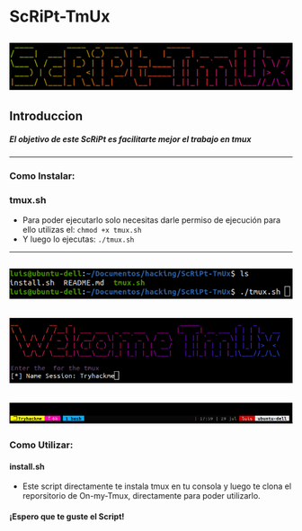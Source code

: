 # ScRiPt-TmUx
![Screenshot](/img/script-tmx.png)
--------------------------------------------------------------------
## Introduccion
 ##### El objetivo de este ScRiPt es facilitarte mejor el trabajo en tmux
---------------------------------------------------------------------
### Como Instalar:
### tmux.sh

* Para poder ejecutarlo solo necesitas darle permiso de ejecución
  para ello utilizas el: `chmod +x tmux.sh`
* Y luego lo ejecutas: `./tmux.sh`
---------------------------------------------------------------------
![Screenshot](/img/shell.png)
---------------------------------------------------------------------
![Screenshot](/img/tmux.png)
---------------------------------------------------------------------
![Screenshot](/img/finish.png)
---------------------------------------------------------------------
### Como Utilizar:
#### install.sh
* Este script directamente te instala tmux en tu consola y luego te clona
  el reporsitorio de On-my-Tmux, directamente para poder utilizarlo.

#### ¡Espero que te guste el Script!
